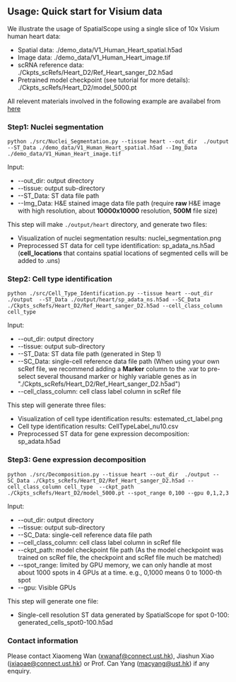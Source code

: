 ## Usage: Quick start for Visium data

We illustrate the usage of SpatialScope using a single slice of 10x Visium human heart data:
- Spatial data: ./demo_data/V1_Human_Heart_spatial.h5ad
- Image data: ./demo_data/V1_Human_Heart_image.tif
- scRNA reference data: ./Ckpts_scRefs/Heart_D2/Ref_Heart_sanger_D2.h5ad
- Pretrained model checkpoint (see tutorial for more details): ./Ckpts_scRefs/Heart_D2/model_5000.pt

All relevent materials involved in the following example are availabel from [here](https://drive.google.com/drive/folders/1PXv_brtr-tXshBVEd_HSPIagjX9oF7Kg?usp=sharing)

### Step1: Nuclei segmentation

```
python ./src/Nuclei_Segmentation.py --tissue heart --out_dir  ./output  --ST_Data ./demo_data/V1_Human_Heart_spatial.h5ad --Img_Data  ./demo_data/V1_Human_Heart_image.tif
```

Input:

- --out_dir: output directory
- --tissue: output sub-directory
- --ST_Data: ST data file path
- --Img_Data: H&E stained image data file path (require **raw** H&E image with high resolution, about **10000x10000** resolution, **500M** file size)

This step will make `./output/heart` directory, and generate two files:

- Visualization of nuclei segmentation results: nuclei_segmentation.png
- Preprocessed ST data for cell type identification: sp_adata_ns.h5ad (**cell_locations** that contains spatial locations of segmented cells will be added to .uns)

### Step2: Cell type identification

```
python ./src/Cell_Type_Identification.py --tissue heart --out_dir  ./output  --ST_Data ./output/heart/sp_adata_ns.h5ad --SC_Data ./Ckpts_scRefs/Heart_D2/Ref_Heart_sanger_D2.h5ad --cell_class_column cell_type
```

Input:

- --out_dir: output directory
- --tissue: output sub-directory
- --ST_Data: ST data file path (generated in Step 1)
- --SC_Data: single-cell reference data file path (When using your own scRef file, we recommend adding a **Marker** column to the .var to pre-select several thousand marker or highly variable genes as in "./Ckpts_scRefs/Heart_D2/Ref_Heart_sanger_D2.h5ad")
- --cell_class_column: cell class label column in scRef file
  
This step will generate three files:

- Visualization of cell type identification results: estemated_ct_label.png
- Cell type identification results: CellTypeLabel_nu10.csv
- Preprocessed ST data for gene expression decomposition: sp_adata.h5ad


### Step3: Gene expression decomposition

```
python ./src/Decomposition.py --tissue heart --out_dir  ./output --SC_Data ./Ckpts_scRefs/Heart_D2/Ref_Heart_sanger_D2.h5ad --cell_class_column cell_type  --ckpt_path ./Ckpts_scRefs/Heart_D2/model_5000.pt --spot_range 0,100 --gpu 0,1,2,3
```

Input:

- --out_dir: output directory
- --tissue: output sub-directory
- --SC_Data: single-cell reference data file path 
- --cell_class_column: cell class label column in scRef file
- --ckpt_path: model checkpoint file path (As the model checkpoint was trained on scRef file, the checkpoint and scRef file much be matched)
- --spot_range: limited by GPU memory, we can only handle at most about 1000 spots in 4 GPUs at a time. e.g., 0,1000 means 0 to 1000-th spot
- --gpu: Visible GPUs

This step will generate one file:

- Single-cell resolution ST data generated by SpatialScope for spot 0-100: generated_cells_spot0-100.h5ad


### Contact information

Please contact Xiaomeng Wan (xwanaf@connect.ust.hk), Jiashun Xiao (jxiaoae@connect.ust.hk) or Prof. Can Yang (macyang@ust.hk) if any enquiry.
